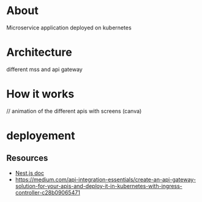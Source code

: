 # About 

Microservice application deployed on kubernetes 
# Architecture 

different mss and api gateway
# How it works 

// animation of the different apis with screens (canva)

# deployement 
## Resources

- [Nest.js doc](https://docs.nestjs.com/microservices/basics)
- https://medium.com/api-integration-essentials/create-an-api-gateway-solution-for-your-apis-and-deploy-it-in-kubernetes-with-ingress-controller-c28b09065471